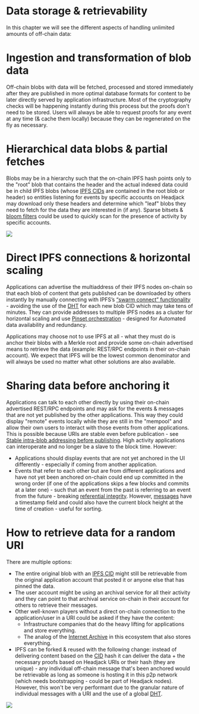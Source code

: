 # Data storage & retrievability

In this chapter we will see the different aspects of handling unlimited amounts of off-chain data:

<!-- toc -->

# Ingestion and transformation of blob data

Off-chain blobs with data will be fetched, processed and stored immediately after they are published in more optimal database formats for content to be later directly served by application infrastructure. Most of the cryptography checks will be happening instantly during this process but the proofs don't need to be stored. Users will always be able to request proofs for any event at any time (& cache them locally) because they can be regenerated on the fly as necessary.

# Hierarchical data blobs & partial fetches

Blobs may be in a hierarchy such that the on-chain IPFS hash points only to the "root" blob that contains the header and the actual indexed data could be in child IPFS blobs (whose [IPFS CIDs](https://docs.ipfs.io/concepts/content-addressing/) are contained in the root blob or header) so entities listening for events by specific accounts on Headjack may download only these headers and determine which "leaf" blobs they need to fetch for the data they are interested in (if any). Sparse bitsets & [bloom filters](https://en.wikipedia.org/wiki/Bloom_filter) could be used to quickly scan for the presence of activity by specific accounts.

<img src="/img/root_child_blob_separation.png"/>

# Direct IPFS connections & horizontal scaling

Applications can advertise the multiaddress of their IPFS nodes on-chain so that each blob of content that gets published can be downloaded by others instantly by manually connecting with IPFS’s [“swarm connect” functionality](https://medium.com/pinata/speeding-up-ipfs-pinning-through-swarm-connections-b509b1471986) - avoiding the use of the [DHT](https://en.wikipedia.org/wiki/Distributed_hash_table) for each new blob CID which may take tens of minutes. They can provide addresses to multiple IPFS nodes as a cluster for horizontal scaling and use [Pinset orchestration](https://ipfscluster.io/) - designed for Automated data availability and redundancy.

Applications may choose not to use IPFS at all - what they must do is anchor their blobs with a Merkle root and provide some on-chain advertised means to retrieve the data (example: REST/RPC endpoints in their on-chain account). We expect that IPFS will be the lowest common denominator and will always be used no matter what other solutions are also available.

# Sharing data before anchoring it

Applications can talk to each other directly by using their on-chain advertised REST/RPC endpoints and may ask for the events & messages that are not yet published by the other applications. This way they could display "remote" events locally while they are still in the "mempool" and allow their own users to interact with those events from other applications. This is possible because URIs are stable even before publication - see [Stable intra-blob addressing before publishing](blobs_and_uris.md#stable-intra-blob-addressing-before-publishing). High activity applications can interoperate and no longer be a slave to the block time. However:

- Applications should display events that are not yet anchored in the UI differently - especially if coming from another application.
- Events that refer to each other but are from different applications and have not yet been anchored on-chain could end up committed in the wrong order (if one of the applications skips a few blocks and commits at a later one) - such that an event from the past is referring to an event from the future - breaking [referential integrity](https://en.wikipedia.org/wiki/Referential_integrity). However, [messages](messages.md) have a timestamp field and could also have the current block height at the time of creation - useful for sorting.

# How to retrieve data for a random URI

There are multiple options:

<!-- TODO:
"The user account might be using an archival service for all their activity and they can point to that archival service on-chain in their account for others to retrieve their messages." ===> SHOULD BE ALSO ABLE TO ASK THE IDM OF THE USER !!! -->

- The entire original blob with an [IPFS CID](https://docs.ipfs.io/concepts/content-addressing/) might still be retrievable from the original application account that posted it or anyone else that has pinned the data.
- The user account might be using an archival service for all their activity and they can point to that archival service on-chain in their account for others to retrieve their messages.
- Other well-known players without a direct on-chain connection to the application/user in a URI could be asked if they have the content:
    - Infrastructure companies that do the heavy lifting for applications and store everything.
    - The analog of the [Internet Archive](https://en.wikipedia.org/wiki/Internet_Archive) in this ecosystem that also stores everything.
- IPFS can be forked & reused with the following change: instead of delivering content based on the [CID](https://docs.ipfs.tech/concepts/content-addressing/) hash it can deliver the data + the necessary proofs based on Headjack URIs or their hash (they are unique) - any individual off-chain message that's been anchored would be retrievable as long as someone is hosting it in this p2p network (which needs bootstrapping - could be part of Headjack nodes). However, this won't be very performant due to the granular nature of individual messages with a URI and the use of a global [DHT](https://en.wikipedia.org/wiki/Distributed_hash_table).


<div style={{textAlign: "center"}}>
    <img src="/img/meme_we_are_not_the_same_addressability_vs_storage.jpg"/>
</div>

<!-- you deal with storage and retrievability of data
I address data
permanently
and allow for
storage and
location to
change
we are not the same
https://imgflip.com/memegenerator/342785297/Gus-Fring-we-are-not-the-same -->
